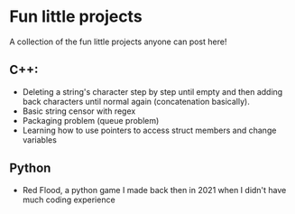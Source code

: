 # Fun little projects
 A collection of the fun little projects anyone can post here!
 ## C++:
- Deleting a string's character step by step until empty and then adding back characters until normal again (concatenation basically).
- Basic string censor with regex
- Packaging problem (queue problem)
- Learning how to use pointers to access struct members and change variables
## Python
- Red Flood, a python game I made back then in 2021 when I didn't have much coding experience
